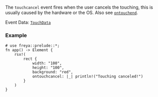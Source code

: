 The `touchcancel` event fires when the user cancels the touching, this is usually caused by the hardware or the OS.
Also see [`ontouchend`](crate::elements::ontouchend()).

Event Data: [`TouchData`](crate::events::TouchData)

### Example

```rust, no_run
# use freya::prelude::*;
fn app() -> Element {
    rsx!(
        rect {
            width: "100",
            height: "100",
            background: "red",
            ontouchcancel: |_| println!("Touching canceled!")
        }
    )
}
```